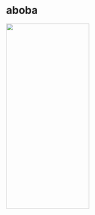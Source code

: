 # aboba
<img src="https://github.com/musakhamidullin/aboba/assets/94803483/807f30bd-6ffe-4575-8a68-6ebfd7457d8b" width="225" height="500"/>
